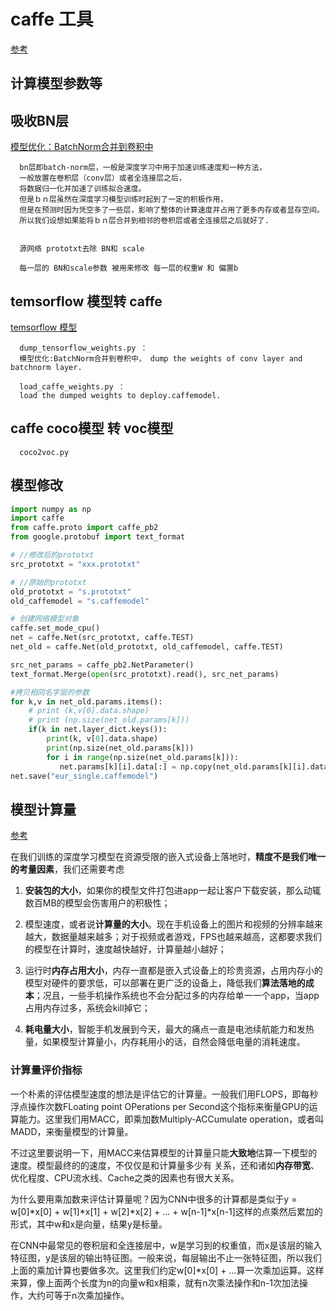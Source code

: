 # caffe 工具
[参考](https://github.com/Ewenwan/caffe_tools)

## 计算模型参数等

## 吸收BN层
[模型优化：BatchNorm合并到卷积中](https://blog.csdn.net/wfei101/article/details/78635557)


      bn层即batch-norm层，一般是深度学习中用于加速训练速度和一种方法，
      一般放置在卷积层（conv层）或者全连接层之后，
      将数据归一化并加速了训练拟合速度。
      但是ｂｎ层虽然在深度学习模型训练时起到了一定的积极作用，
      但是在预测时因为凭空多了一些层，影响了整体的计算速度并占用了更多内存或者显存空间。
      所以我们设想如果能将ｂｎ层合并到相邻的卷积层或者全连接层之后就好了.
      
      
      源网络 prototxt去除 BN和 scale
      
      每一层的 BN和scale参数 被用来修改 每一层的权重W 和 偏置b
      

## temsorflow 模型转 caffe
[temsorflow 模型](https://github.com/tensorflow/models/blob/master/research/object_detection/g3doc/detection_model_zoo.md)

      dump_tensorflow_weights.py ： 
      模型优化:BatchNorm合并到卷积中， dump the weights of conv layer and batchnorm layer.
         
      load_caffe_weights.py ：
      load the dumped weights to deploy.caffemodel.
   
##  caffe  coco模型 转 voc模型
      coco2voc.py


## 模型修改
```py
import numpy as np
import caffe
from caffe.proto import caffe_pb2
from google.protobuf import text_format

# //修改后的prototxt
src_prototxt = "xxx.prototxt"

# //原始的prototxt
old_prototxt = "s.prototxt"
old_caffemodel = "s.caffemodel"

# 创建网络模型对象
caffe.set_mode_cpu()
net = caffe.Net(src_prototxt, caffe.TEST)
net_old = caffe.Net(old_prototxt, old_caffemodel, caffe.TEST)

src_net_params = caffe_pb2.NetParameter()
text_format.Merge(open(src_prototxt).read(), src_net_params)

#拷贝相同名字层的参数
for k,v in net_old.params.items():
    # print (k,v[0].data.shape)
    # print (np.size(net_old.params[k]))
    if(k in net.layer_dict.keys()):
        print(k, v[0].data.shape)
        print(np.size(net_old.params[k]))
        for i in range(np.size(net_old.params[k])):
           net.params[k][i].data[:] = np.copy(net_old.params[k][i].data[:])
net.save("eur_single.caffemodel")
```


## 模型计算量
[参考](https://github.com/Captain1986/CaptainBlackboard/blob/master/D%230023-CNN%E6%A8%A1%E5%9E%8B%E8%AE%A1%E7%AE%97%E9%87%8F%E4%BC%B0%E8%AE%A1/D%230023.md)

在我们训练的深度学习模型在资源受限的嵌入式设备上落地时，**精度不是我们唯一的考量因素**，我们还需要考虑

1. **安装包的大小**，如果你的模型文件打包进app一起让客户下载安装，那么动辄数百MB的模型会伤害用户的积极性；

2. 模型速度，或者说**计算量的大小**。现在手机设备上的图片和视频的分辨率越来越大，数据量越来越多；对于视频或者游戏，FPS也越来越高，这都要求我们的模型在计算时，速度越快越好，计算量越小越好；

3. 运行时**内存占用大小**，内存一直都是嵌入式设备上的珍贵资源，占用内存小的模型对硬件的要求低，可以部署在更广泛的设备上，降低我们**算法落地的成本**；况且，一些手机操作系统也不会分配过多的内存给单一一个app，当app占用内存过多，系统会kill掉它；

4. **耗电量大小**，智能手机发展到今天，最大的痛点一直是电池续航能力和发热量，如果模型计算量小，内存耗用小的话，自然会降低电量的消耗速度。

### 计算量评价指标

一个朴素的评估模型速度的想法是评估它的计算量。一般我们用FLOPS，即每秒浮点操作次数FLoating point OPerations per Second这个指标来衡量GPU的运算能力。这里我们用MACC，即乘加数Multiply-ACCumulate operation，或者叫MADD，来衡量模型的计算量。

不过这里要说明一下，用MACC来估算模型的计算量只能**大致地**估算一下模型的速度。模型最终的的速度，不仅仅是和计算量多少有
关系，还和诸如**内存带宽**、优化程度、CPU流水线、Cache之类的因素也有很大关系。

为什么要用乘加数来评估计算量呢？因为CNN中很多的计算都是类似于y = w[0]*x[0] + w[1]*x[1] + w[2]*x[2] + ... + w[n-1]*x[n-1]这样的点乘然后累加的形式，其中w和x是向量，结果y是标量。

在CNN中最常见的卷积层和全连接层中，w是学习到的权重值，而x是该层的输入特征图，y是该层的输出特征图。一般来说，每层输出不止一张特征图，所以我们上面的乘加计算也要做多次。这里我们约定w[0]*x[0] + ...算一次乘加运算。这样来算，像上面两个长度为n的向量w和x相乘，就有n次乘法操作和n-1次加法操作，大约可等于n次乘加操作。



